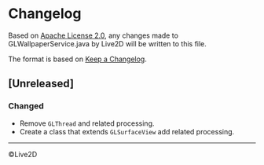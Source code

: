# Changelog

Based on [Apache License 2.0](https://www.apache.org/licenses/LICENSE-2.0.html), any changes made to GLWallpaperService.java by Live2D will be written to this file.

The format is based on [Keep a Changelog](https://keepachangelog.com/en/1.0.0/).

## [Unreleased]

### Changed
- Remove `GLThread` and related processing.
- Create a class that extends `GLSurfaceView` add related processing.

---

©Live2D